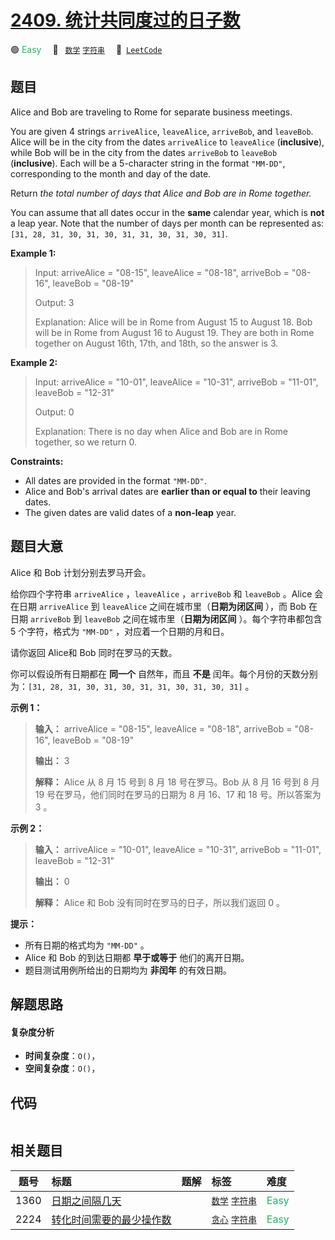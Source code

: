 # [2409. 统计共同度过的日子数](https://leetcode.com/problems/count-days-spent-together)

🟢 <font color=#15bd66>Easy</font>&emsp; 🔖&ensp; [`数学`](/tag/math.md) [`字符串`](/tag/string.md)&emsp; 🔗&ensp;[`LeetCode`](https://leetcode.com/problems/count-days-spent-together)

## 题目

Alice and Bob are traveling to Rome for separate business meetings.

You are given 4 strings `arriveAlice`, `leaveAlice`, `arriveBob`, and
`leaveBob`. Alice will be in the city from the dates `arriveAlice` to
`leaveAlice` (**inclusive**), while Bob will be in the city from the dates
`arriveBob` to `leaveBob` (**inclusive**). Each will be a 5-character string
in the format `"MM-DD"`, corresponding to the month and day of the date.

Return _the total number of days that Alice and Bob are in Rome together._

You can assume that all dates occur in the **same** calendar year, which is
**not** a leap year. Note that the number of days per month can be represented
as: `[31, 28, 31, 30, 31, 30, 31, 31, 30, 31, 30, 31]`.



**Example 1:**

> Input: arriveAlice = "08-15", leaveAlice = "08-18", arriveBob = "08-16", leaveBob = "08-19"
> 
> Output: 3
> 
> Explanation: Alice will be in Rome from August 15 to August 18. Bob will be in Rome from August 16 to August 19. They are both in Rome together on August 16th, 17th, and 18th, so the answer is 3.

**Example 2:**

> Input: arriveAlice = "10-01", leaveAlice = "10-31", arriveBob = "11-01", leaveBob = "12-31"
> 
> Output: 0
> 
> Explanation: There is no day when Alice and Bob are in Rome together, so we return 0.

**Constraints:**

  * All dates are provided in the format `"MM-DD"`.
  * Alice and Bob's arrival dates are **earlier than or equal to** their leaving dates.
  * The given dates are valid dates of a **non-leap** year.


## 题目大意

Alice 和 Bob 计划分别去罗马开会。

给你四个字符串 `arriveAlice` ，`leaveAlice` ，`arriveBob` 和 `leaveBob` 。Alice 会在日期
`arriveAlice` 到 `leaveAlice` 之间在城市里（**日期为闭区间** ），而 Bob 在日期 `arriveBob` 到
`leaveBob` 之间在城市里（**日期为闭区间** ）。每个字符串都包含 5 个字符，格式为 `"MM-DD"` ，对应着一个日期的月和日。

请你返回 Alice和 Bob 同时在罗马的天数。

你可以假设所有日期都在 **同一个**  自然年，而且 **不是**  闰年。每个月份的天数分别为：`[31, 28, 31, 30, 31, 30,
31, 31, 30, 31, 30, 31]` 。



**示例 1：**

> 
> 
> 
> 
> 
> **输入：** arriveAlice = "08-15", leaveAlice = "08-18", arriveBob = "08-16", leaveBob = "08-19"
> 
> **输出：** 3
> 
> **解释：** Alice 从 8 月 15 号到 8 月 18 号在罗马。Bob 从 8 月 16 号到 8 月 19 号在罗马，他们同时在罗马的日期为 8 月 16、17 和 18 号。所以答案为 3 。
> 
> 

**示例 2：**

> 
> 
> 
> 
> 
> **输入：** arriveAlice = "10-01", leaveAlice = "10-31", arriveBob = "11-01", leaveBob = "12-31"
> 
> **输出：** 0
> 
> **解释：** Alice 和 Bob 没有同时在罗马的日子，所以我们返回 0 。
> 
> 



**提示：**

  * 所有日期的格式均为 `"MM-DD"` 。
  * Alice 和 Bob 的到达日期都 **早于或等于** 他们的离开日期。
  * 题目测试用例所给出的日期均为 **非闰年** 的有效日期。


## 解题思路

#### 复杂度分析

- **时间复杂度**：`O()`，
- **空间复杂度**：`O()`，

## 代码

```javascript

```

## 相关题目

<!-- prettier-ignore -->
| 题号 | 标题 | 题解 | 标签 | 难度 |
| :------: | :------ | :------: | :------ | :------ |
| 1360 | [日期之间隔几天](https://leetcode.com/problems/number-of-days-between-two-dates) |  |  [`数学`](/tag/math.md) [`字符串`](/tag/string.md) | <font color=#15bd66>Easy</font> |
| 2224 | [转化时间需要的最少操作数](https://leetcode.com/problems/minimum-number-of-operations-to-convert-time) |  |  [`贪心`](/tag/greedy.md) [`字符串`](/tag/string.md) | <font color=#15bd66>Easy</font> |